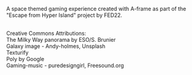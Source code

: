 A space themed gaming experience created with A-frame as part of the "Escape from Hyper Island" project by FED22.<br/><br/>

Creative Commons Attributions:<br/>
The Milky Way panorama by ESO/S. Brunier<br/>
Galaxy image - Andy-holmes, Unsplash<br/>
Texturify<br/>
Poly by Google<br/>
Gaming-music - puredesigngirl, Freesound.org<br/>

